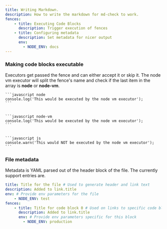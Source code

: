 ```yaml
---
title: Writing Markdown.
description: How to write the markdown for md-check to work.
fences:
    - title: Executing Code Blocks
      description: Trigger execution of fences
    - title: Configuring metadata
      description: Set metadata for nicer output
      env:
        - NODE_ENV: docs
---
```



### Making code blocks executable

Executors get passed the fence and can either accept it or skip it.
The node vm executor will split the fence's name and check if the last
item in the array is **node** or **node-vm**.


    ```javascript node
    console.log('This would be executed by the node vm executor');
    ```
    
    
    ```javascript node-vm
    console.log('This would be executed by the node vm executor');
    ```
    
    
    ```javascript js
    console.warn('This would NOT be executed by the node vm executor');
    ```


### File metadata

Metadata is YAML parsed out of the header block of the file. The currently support
entries are.

```yaml
title: Title for the file # Used to generate header and link text
description: Added to link.title 
env: # Provide env parameters for the file
    - NODE_ENV: test
fences:
    - title: Title for code block 0 # Used on links to specific code blocks
      description: Added to link.title
      env: # Provide env parameters specific for this block
        - NODE_ENV: production
```  
